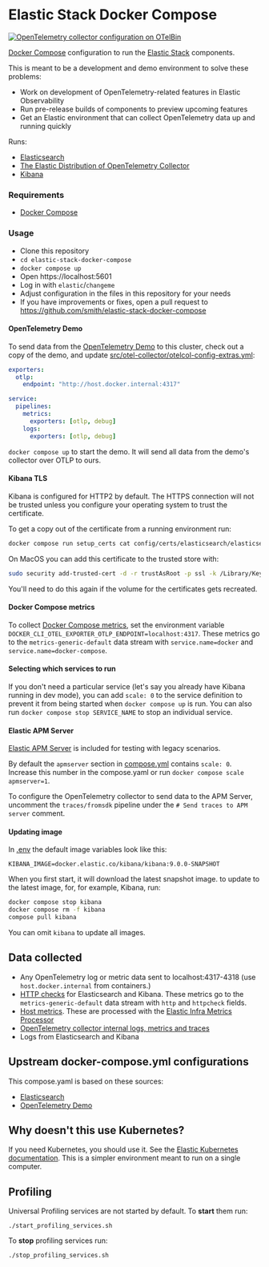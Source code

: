 # Elastic Stack Docker Compose

[![OpenTelemetry collector configuration on OTelBin](https://www.otelbin.io/badges/collector-config)](https://www.otelbin.io/s/f508f8ba981f3e209723054e71d6bcfef478ed70)

[Docker Compose](https://docs.docker.com/compose/) configuration to run the [Elastic Stack](https://www.elastic.co/elastic-stack/) components.

This is meant to be a development and demo environment to solve these problems:

- Work on development of OpenTelemetry-related features in Elastic Observability
- Run pre-release builds of components to preview upcoming features
- Get an Elastic environment that can collect OpenTelemetry data up and running quickly

Runs:

- [Elasticsearch](https://www.elastic.co/elasticsearch)
- [The Elastic Distribution of OpenTelemetry Collector](https://github.com/elastic/opentelemetry)
- [Kibana](https://www.elastic.co/kibana)

### Requirements

- [Docker Compose](https://docs.docker.com/compose/)

### Usage

- Clone this repository
- `cd elastic-stack-docker-compose`
- `docker compose up`
- Open https://localhost:5601
- Log in with `elastic`/`changeme`
- Adjust configuration in the files in this repository for your needs
- If you have improvements or fixes, open a pull request to https://github.com/smith/elastic-stack-docker-compose

#### OpenTelemetry Demo

To send data from the [OpenTelemetry Demo](https://opentelemetry.io/ecosystem/demo/) to this cluster, check out a copy of the demo, and update [src/otel-collector/otelcol-config-extras.yml](https://github.com/open-telemetry/opentelemetry-demo/blob/main/src/otel-collector/otelcol-config-extras.yml]):

```yaml
exporters:
  otlp:
    endpoint: "http://host.docker.internal:4317"

service:
  pipelines:
    metrics:
      exporters: [otlp, debug]
    logs:
      exporters: [otlp, debug]
```

`docker compose up` to start the demo. It will send all data from the demo's collector over OTLP to ours.

#### Kibana TLS

Kibana is configured for HTTP2 by default. The HTTPS connection will not be trusted unless you configure your operating system to trust the certificate.

To get a copy out of the certificate from a running environment run:

```bash
docker compose run setup_certs cat config/certs/elasticsearch/elasticsearch.crt > cert
```

On MacOS you can add this certificate to the trusted store with:

```bash
sudo security add-trusted-cert -d -r trustAsRoot -p ssl -k /Library/Keychains/System.keychain cert
```

You'll need to do this again if the volume for the certificates gets recreated.

#### Docker Compose metrics

To collect [Docker Compose metrics](https://docs.docker.com/engine/cli/otel/), set the environment variable `DOCKER_CLI_OTEL_EXPORTER_OTLP_ENDPOINT=localhost:4317`. These metrics go to the `metrics-generic-default` data stream with `service.name=docker` and `service.name=docker-compose`.

#### Selecting which services to run

If you don't need a particular service (let's say you already have Kibana running in dev mode), you can add `scale: 0` to the service definition to prevent it from being started when `docker compose up` is run. You can also run `docker compose stop SERVICE_NAME` to stop an individual service.

#### Elastic APM Server

[Elastic APM Server](https://www.elastic.co/guide/en/observability/current/apm-getting-started-apm-server.html#apm-setup-apm-server-binary) is included for testing with legacy scenarios.

By default the `apmserver` section in [compose.yml](./compose.yaml) contains `scale: 0`. Increase this number in the compose.yaml or run `docker compose scale apmserver=1`.

To configure the OpenTelemetry collector to send data to the APM Server, uncomment the `traces/fromsdk` pipeline under the `# Send traces to APM server` comment.

#### Updating image

In [.env](./env) the default image variables look like this:

```
KIBANA_IMAGE=docker.elastic.co/kibana/kibana:9.0.0-SNAPSHOT
```

When you first start, it will download the latest snapshot image. to update to the latest image, for, for example, Kibana, run:

```bash
docker compose stop kibana
docker compose rm -f kibana
compose pull kibana
```

You can omit `kibana` to update all images.

## Data collected

- Any OpenTelemetry log or metric data sent to localhost:4317-4318 (use `host.docker.internal` from containers.)
- [HTTP checks](https://github.com/open-telemetry/opentelemetry-collector-contrib/blob/main/receiver/httpcheckreceiver/README.md) for Elasticsearch and Kibana. These metrics go to the `metrics-generic-default` data stream with `http` and `httpcheck` fields.
- [Host metrics](https://github.com/open-telemetry/opentelemetry-collector-contrib/tree/main/receiver/hostmetricsreceiver). These are processed with the [Elastic Infra Metrics Processor](https://github.com/elastic/opentelemetry-collector-components/blob/main/processor/elasticinframetricsprocessor/README.md)
- [OpenTelemetry collector internal logs, metrics and traces](https://opentelemetry.io/docs/collector/internal-telemetry/)
- Logs from Elasticsearch and Kibana

## Upstream docker-compose.yml configurations

This compose.yaml is based on these sources:

- [Elasticsearch](https://github.com/elastic/elasticsearch/blob/8b09e9119d17dcf82a67aaefdcd5ce224a5c8598/docs/reference/setup/install/docker/docker-compose.yml)
- [OpenTelemetry Demo](https://github.com/elastic/opentelemetry-demo/blob/main/docker-compose.yml)

## Why doesn't this use Kubernetes?

If you need Kubernetes, you should use it. See the [Elastic Kubernetes documentation](https://www.elastic.co/guide/en/cloud-on-k8s/current/k8s-deploy-elasticsearch.html). This is a simpler environment meant to run on a single computer.

## Profiling

Universal Profiling services are not started by default. To **start** them run:

```
./start_profiling_services.sh
```

To **stop** profiling services run:

```
./stop_profiling_services.sh
```
